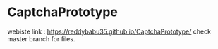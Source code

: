 # CaptchaPrototype
webiste link : https://reddybabu35.github.io/CaptchaPrototype/
check master branch for files.
